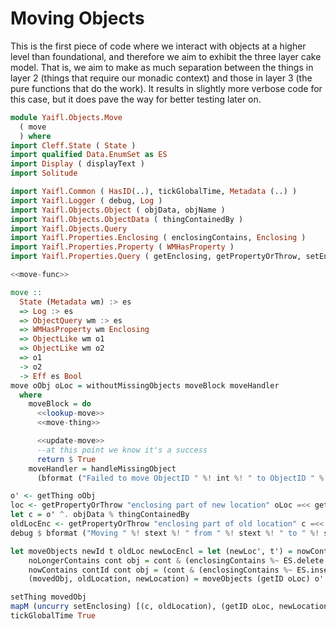 # Moving Objects

This is the first piece of code where we interact with objects at a higher level than foundational, and therefore we aim to exhibit the three layer cake model. That is, we aim to make as much separation between the things in layer 2 (things that require our monadic context) and those in layer 3 (the pure functions that do the work). It results in slightly more verbose code for this case, but it does pave the way for better testing later on.

```haskell file=src/Yaifl/Objects/Move.hs
module Yaifl.Objects.Move 
  ( move
  ) where
import Cleff.State ( State )
import qualified Data.EnumSet as ES
import Display ( displayText )
import Solitude

import Yaifl.Common ( HasID(..), tickGlobalTime, Metadata (..) )
import Yaifl.Logger ( debug, Log )
import Yaifl.Objects.Object ( objData, objName )
import Yaifl.Objects.ObjectData ( thingContainedBy )
import Yaifl.Objects.Query
import Yaifl.Properties.Enclosing ( enclosingContains, Enclosing )
import Yaifl.Properties.Property ( WMHasProperty )
import Yaifl.Properties.Query ( getEnclosing, getPropertyOrThrow, setEnclosing )

<<move-func>>
```

```haskell id=move-func
move :: 
  State (Metadata wm) :> es
  => Log :> es
  => ObjectQuery wm :> es
  => WMHasProperty wm Enclosing
  => ObjectLike wm o1
  => ObjectLike wm o2
  => o1
  -> o2
  -> Eff es Bool
move oObj oLoc = withoutMissingObjects moveBlock moveHandler 
  where
    moveBlock = do
      <<lookup-move>>
      <<move-thing>>

      <<update-move>>
      --at this point we know it's a success
      return $ True
    moveHandler = handleMissingObject 
      (bformat ("Failed to move ObjectID " %! int %! " to ObjectID " %! int ) (getID oObj) (getID oLoc)) $ return False
```

```haskell id=lookup-move
o' <- getThing oObj
loc <- getPropertyOrThrow "enclosing part of new location" oLoc =<< getEnclosing oLoc
let c = o' ^. objData % thingContainedBy
oldLocEnc <- getPropertyOrThrow "enclosing part of old location" c =<< getEnclosing c
debug $ bformat ("Moving " %! stext %! " from " %! stext %! " to " %! stext) (o' ^. objName) (displayText c) (displayText (getID oLoc))
```

```haskell id=move-thing
let moveObjects newId t oldLoc newLocEncl = let (newLoc', t') = nowContains newId newLocEncl t in (t', oldLoc `noLongerContains` t, newLoc')
    noLongerContains cont obj = cont & (enclosingContains %~ ES.delete (getID obj))
    nowContains contId cont obj = (cont & (enclosingContains %~ ES.insert (getID obj)), obj & (objData % thingContainedBy .~ contId))
    (movedObj, oldLocation, newLocation) = moveObjects (getID oLoc) o' oldLocEnc loc
```

```haskell id=update-move
setThing movedObj
mapM (uncurry setEnclosing) [(c, oldLocation), (getID oLoc, newLocation)] 
tickGlobalTime True
```

